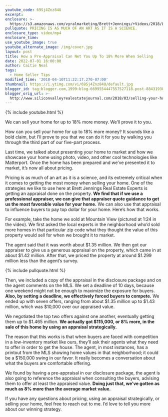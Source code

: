 ```yaml
---
youtube_code: 69Sj4Znz84U
excerpt:
enclosure: >-
  https://s3.amazonaws.com/vyralmarketing/Brett+Jennings/+Videos/2018/Los+Gatos+Real+Estate+Agent-+How+to+sell+for+more+part+3.mp4
pullquote: PRICING IS AS MUCH OF AN ART AS IT IS A SCIENCE.
enclosure_type: video/mp4
enclosure_time:
use_youtube_image: true
youtube_alternate_image: /img/cover.jpg
layout: post
title: How a Pre-Appraisal Can Net You Up To 18% More When Selling
date: 2022-07-01 16:00:00
author: Caitie Neal
tags:
  - Home Seller Tips
modified_time: '2018-04-10T11:22:17.270-07:00'
thumbnail: https://i.ytimg.com/vi/69Sj4Znz84U/default.jpg
blogger_id: tag:blogger.com,1999:blog-6699554447557527118.post-884319304880513652
blogger_orig_url: >-
  http://www.siliconvalleyrealestatejournal.com/2018/03/selling-your-home-for-up-to-18-more.html
---
```

{% include youtube.html %}

We can sell your home for up to 18% more money. We’ll prove it to you.

How can you sell your home for up to 18% more money? It sounds like a bold claim, but I’ll prove to you that we can do it for you by walking you through the third part of our five-part process.

Last time, we talked about presenting your home to market and how we showcase your home using photo, video, and other cool technologies like Matterport. Once the home has been prepared and we’ve presented it to market, it’s now all about pricing.

Pricing is as much of an art as it is a science, and its extremely critical when it comes to getting the most money when selling your home. One of the strategies we like to use here at Brett Jennings Real Estate Experts is getting an appraisal done on the property. **We find that if we use a professional appraiser, we can give that appraiser quote guidance to get us the most favorable value for your home.** We can also use that appraisal to influence buyers to pay top dollar for your home. Here’s how that works.

For example, take the home we sold at Mountain View (pictured at 1:24 in the video). We first asked the local experts in the neighborhood who’d sold more homes in that particular zip code what they thought the value of this property would sell for when we brought it to market.

The agent said that it was worth about $1.35 million. We then got our appraiser to give us a generous appraisal on the property, which came in at about $1.42 million. After that, we priced the property at around $1.299 million less than the agent’s survey.

{% include pullquote.html %}

Then, we included a copy of the appraisal in the disclosure package and on the agent comments on the MLS. We set a deadline of 10 days, because one weekend might not be enough to maximize the exposure for buyers. **Also, by setting a deadline, we effectively forced buyers to compete.** We ended up with seven offers, ranging from about $1.35 million up to $1.43 million, which was $10,000 over our appraised value.

We negotiated the top two offers against one another, eventually getting them up to $1.465 million. **We actually got $115,000, or 8% more, in the sale of this home by using an appraisal strategically.**

The reason that this works is that when buyers are faced with competition in a low-inventory market like ours, they’ll ask their agents what they need to offer in order to get the house. The agent, in most instances, has a printout from the MLS showing home values in that neighborhood; it could be a $150,000 swing in our favor. It really becomes a conversation about what the buyers are comfortable offering.

We found by having a pre-appraisal in our disclosure package, the agent is also going to reference the appraisal when consulting the buyers, advising them to offer at least the appraised value. **Doing just that, we’ve gotten as much as 8% more than the average market value.**

If you have any questions about pricing, using an appraisal strategically, or selling your home, feel free to reach out to me. I’d love to tell you more about our winning strategy.

